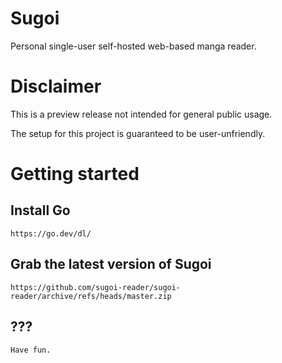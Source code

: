 # Sugoi
Personal single-user self-hosted web-based manga reader.

# Disclaimer
This is a preview release not intended for general public usage.

The setup for this project is guaranteed to be user-unfriendly.

# Getting started

## Install Go
    https://go.dev/dl/
    
## Grab the latest version of Sugoi
    https://github.com/sugoi-reader/sugoi-reader/archive/refs/heads/master.zip

## ???
    Have fun.
